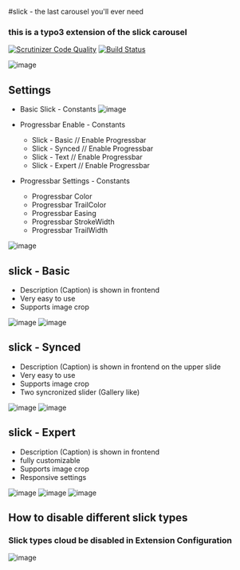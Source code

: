 #slick - the last carousel you'll ever need

### this is a typo3 extension of the slick carousel 

[![Scrutinizer Code Quality](https://scrutinizer-ci.com/g/misterboe/slickcarousel/badges/quality-score.png?b=develop)](https://scrutinizer-ci.com/g/misterboe/slickcarousel/?branch=develop)
[![Build Status](https://scrutinizer-ci.com/g/misterboe/slickcarousel/badges/build.png?b=develop)](https://scrutinizer-ci.com/g/misterboe/slickcarousel/build-status/develop)

![image](http://snag.gy/F79ys.jpg)

## Settings
* Basic Slick - Constants
![image](http://snag.gy/NaCqn.jpg)

* Progressbar Enable - Constants
    * Slick - Basic // Enable Progressbar
    * Slick - Synced // Enable Progressbar
    * Slick - Text // Enable Progressbar
    * Slick - Expert // Enable Progressbar

* Progressbar Settings - Constants
    * Progressbar Color
    * Progressbar TrailColor
    * Progressbar Easing
    * Progressbar StrokeWidth
    * Progressbar TrailWidth

![image](http://snag.gy/30gSn.jpg)

## slick - Basic
* Description (Caption) is shown in frontend
* Very easy to use
* Supports image crop

![image](http://snag.gy/LNt5C.jpg)
![image](https://snag.gy/2SyjTN.jpg)

## slick - Synced
* Description (Caption) is shown in frontend on the upper slide
* Very easy to use
* Supports image crop
* Two syncronized slider (Gallery like)

![image](http://snag.gy/mHIHd.jpg)
![image](http://snag.gy/st65k.jpg)

## slick - Expert
* Description (Caption) is shown in frontend
* fully customizable
* Supports image crop
* Responsive settings

![image](http://snag.gy/E5w3q.jpg)
![image](http://snag.gy/NI3lB.jpg)
![image](http://snag.gy/TRror.jpg)

## How to disable different slick types

### Slick types cloud be disabled in Extension Configuration
![image](https://snag.gy/lgb6Hu.jpg)
